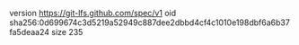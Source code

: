 version https://git-lfs.github.com/spec/v1
oid sha256:0d699674c3d5219a52949c887dee2dbbd4cf4c1010e198dbf6a6b37fa5deaa24
size 235
